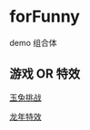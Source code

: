 # forFunny
demo 组合体

## 游戏 OR 特效

[玉兔挑战](./rabbit-challenge/dist/index.html)

[龙年特效](./dragon-fireworks/index.html)
